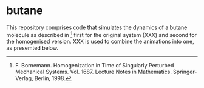 # butane

This repository comprises code that simulates the dynamics of a butane molecule as described in [^1] first for the original system (XXX) and second for the homogenised version. XXX is used to combine the animations into one, as presemted below. 

[^1]: F. Bornemann. Homogenization in Time of Singularly Perturbed Mechanical
Systems. Vol. 1687. Lecture Notes in Mathematics. Springer-Verlag, Berlin, 1998.


